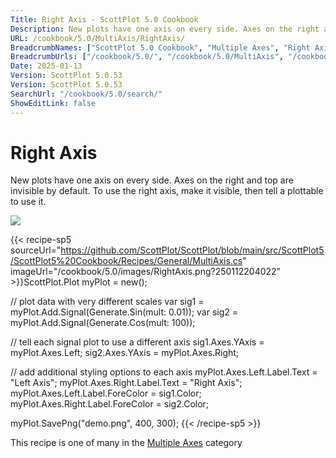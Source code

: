 ```yaml
---
Title: Right Axis - ScottPlot 5.0 Cookbook
Description: New plots have one axis on every side. Axes on the right and top are invisible by default. To use the right axis, make it visible, then tell a plottable to use it. 
URL: /cookbook/5.0/MultiAxis/RightAxis/
BreadcrumbNames: ["ScottPlot 5.0 Cookbook", "Multiple Axes", "Right Axis"]
BreadcrumbUrls: ["/cookbook/5.0/", "/cookbook/5.0/MultiAxis", "/cookbook/5.0/MultiAxis/RightAxis"]
Date: 2025-01-13
Version: ScottPlot 5.0.53
Version: ScottPlot 5.0.53
SearchUrl: "/cookbook/5.0/search/"
ShowEditLink: false
---
```



<div class='d-flex align-items-center mt-5'>
<h1 class='me-2 text-dark my-0 border-0'>Right Axis</h1>
</div>

New plots have one axis on every side. Axes on the right and top are invisible by default. To use the right axis, make it visible, then tell a plottable to use it. 

[![](/cookbook/5.0/images/RightAxis.png?250112204022)](/cookbook/5.0/images/RightAxis.png?250112204022)

{{< recipe-sp5 sourceUrl="https://github.com/ScottPlot/ScottPlot/blob/main/src/ScottPlot5/ScottPlot5%20Cookbook/Recipes/General/MultiAxis.cs" imageUrl="/cookbook/5.0/images/RightAxis.png?250112204022" >}}ScottPlot.Plot myPlot = new();

// plot data with very different scales
var sig1 = myPlot.Add.Signal(Generate.Sin(mult: 0.01));
var sig2 = myPlot.Add.Signal(Generate.Cos(mult: 100));

// tell each signal plot to use a different axis
sig1.Axes.YAxis = myPlot.Axes.Left;
sig2.Axes.YAxis = myPlot.Axes.Right;

// add additional styling options to each axis
myPlot.Axes.Left.Label.Text = "Left Axis";
myPlot.Axes.Right.Label.Text = "Right Axis";
myPlot.Axes.Left.Label.ForeColor = sig1.Color;
myPlot.Axes.Right.Label.ForeColor = sig2.Color;

myPlot.SavePng("demo.png", 400, 300);
{{< /recipe-sp5 >}}

<div class='my-5 text-center'>This recipe is one of many in the <a href='/cookbook/5.0/MultiAxis'>Multiple Axes</a> category</div>


